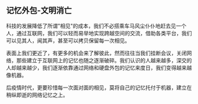 ## 记忆外包-文明消亡


科技的发展降低了所谓"相见"的成本，我们不必搭乘车马风尘仆仆地赶去见一个人，通过互联网，我们可以轻而易举地实现跨越空间的交流，借助各类平台，我们可以见其人，闻其声，甚至可以拷贝保留每一次相见。

表面上我们更近了，有更多的机会来了解彼此，然而往往当我们挂断会议，关闭网络，那些建立于互联网上的记忆也随之逐渐破碎。我们认识的人越来越多，深交的人却越来越少，我们逐渐依靠通过网络和硬盘外包的记忆来度日，我们变得越来越像机器。

后疫情时代，更要珍惜每一次面对面的相见，莫将自己的记忆托付于机器，建立在稍纵即逝的网络记忆之上。